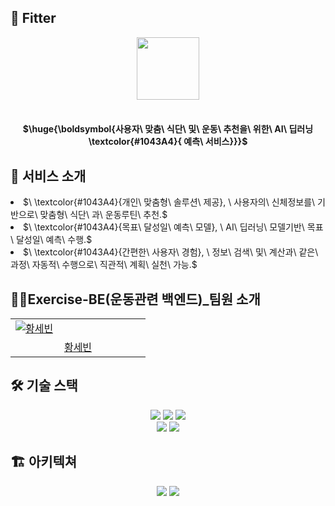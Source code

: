 ## 💪 Fitter

<div align="center">
<img width="100" src="https://github.com/user-attachments/assets/439987a9-35b0-46d2-a91d-956359176b35">
  </br> </br>
  
<h4>$\huge{\boldsymbol{사용자\ 맞춤\ 식단\ 및\ 운동\ 추천을\ 위한\ AI\ 딥러닝\textcolor{#1043A4}{ 예측\ 서비스}}}$</h4>

<div align="left">
  
## 📱 서비스 소개
<li>$\ \textcolor{#1043A4}{개인\ 맞춤형\ 솔루션\ 제공},
  \ 사용자의\ 신체정보를\ 기반으로\ 맞춤형\ 식단\ 과\ 운동루틴\ 추천.$</li>
<li>$\ \textcolor{#1043A4}{목표\ 달성일\ 예측\ 모델},
  \ AI\ 딥러닝\ 모델기반\ 목표\ 달성일\ 예측\ 수행.$</li>
<li>$\ \textcolor{#1043A4}{간편한\ 사용자\ 경험},
  \ 정보\ 검색\ 및\ 계산과\ 같은\ 과정\ 자동적\ 수행으로\ 직관적\ 계획\ 실천\ 가능.$</li>

## 🙋‍♀️Exercise-BE(운동관련 백엔드)_팀원 소개
<table>
  <tr>
    <td width="200px">
      <a href="https://github.com/yechan-kim" target="_blank">  
      <img src="https://github.com/user-attachments/assets/c0f1d7eb-f527-4496-bcf1-9360ecb524d2" alt="황세빈" />
      </a>  
    </td>
  </tr>
  <tr>
    <td align="center">
      <a href="https://github.com/Hwang-sebin" target="_blank">
        황세빈
      </a>
  </tr>
</table>

## 🛠 기술 스택

<div align="center">
  <img src="https://img.shields.io/badge/spring-6DB33F?style=for-the-badge&logo=spring&logoColor=white">
  <img src="https://img.shields.io/badge/springboot-6DB33F?style=for-the-badge&logo=springboot&logoColor=white">
  <img src="https://img.shields.io/badge/mysql-4479A1?style=for-the-badge&logo=mysql&logoColor=white">
</div>
<div align="center">
  <img src="https://img.shields.io/badge/github-181717?style=for-the-badge&logo=github&logoColor=white">  
  <img src="https://img.shields.io/badge/Notion-A8B9CC?style=for-the-badge&logo=Notion&logoColor=black"> 
</div>

## 🏗️ 아키텍쳐
<div align="center">
  <img src="https://github.com/user-attachments/assets/d3103d92-18f1-4f23-8650-e36bd6eee4be">
  <img src="https://github.com/user-attachments/assets/5f961928-95ef-451d-8516-3657461341c9">


